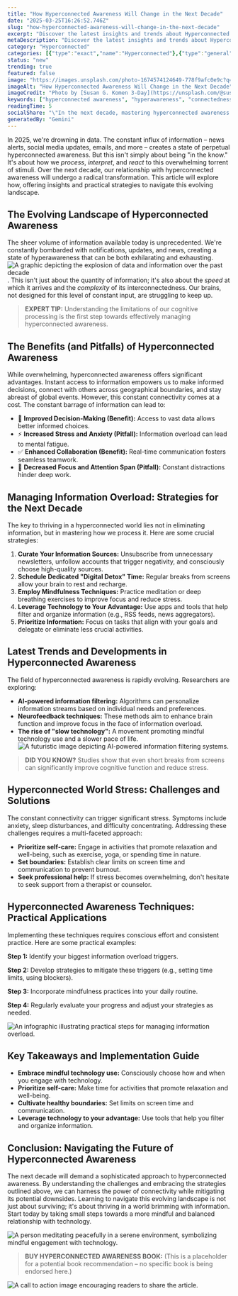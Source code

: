 ```yaml
---
title: "How Hyperconnected Awareness Will Change in the Next Decade"
date: "2025-03-25T16:26:52.746Z"
slug: "how-hyperconnected-awareness-will-change-in-the-next-decade"
excerpt: "Discover the latest insights and trends about Hyperconnected Awareness. This comprehensive guide covers everything you need to know about Hyperconnected Awareness in 2025."
metaDescription: "Discover the latest insights and trends about Hyperconnected Awareness. This comprehensive guide covers everything you need to know about Hyperconnected Aw..."
category: "Hyperconnected"
categories: [{"type":"exact","name":"Hyperconnected"},{"type":"general","name":"Cognitive Science"},{"type":"medium","name":"Human-Computer Interaction"},{"type":"specific","name":"Attention Management"},{"type":"niche","name":"Mindfulness Training"}]
status: "new"
trending: true
featured: false
image: "https://images.unsplash.com/photo-1674574124649-778f9afc0e9c?q=85&w=1200&fit=max&fm=webp&auto=compress"
imageAlt: "How Hyperconnected Awareness Will Change in the Next Decade"
imageCredit: "Photo by [Susan G. Komen 3-Day](https://unsplash.com/@susangkomen3day) on Unsplash"
keywords: ["hyperconnected awareness", "hyperawareness", "connectedness awareness", "benefits of hyperconnected awareness", "overwhelmed by information", "managing information overload", "hyperconnected world stress", "improve information processing", "hyperconnected awareness techniques", "buy hyperconnected awareness book"]
readingTime: 5
socialShare: "\"In the next decade, mastering hyperconnected awareness won't be a luxury—it will be a necessity for navigating a world saturated with information.\""
generatedBy: "Gemini"
---
```




In 2025, we're drowning in data.  The constant influx of information – news alerts, social media updates, emails, and more – creates a state of perpetual hyperconnected awareness. But this isn't simply about being "in the know." It's about how we *process*, *interpret*, and *react* to this overwhelming torrent of stimuli. Over the next decade, our relationship with hyperconnected awareness will undergo a radical transformation. This article will explore how, offering insights and practical strategies to navigate this evolving landscape.

## The Evolving Landscape of Hyperconnected Awareness

The sheer volume of information available today is unprecedented.  We're constantly bombarded with notifications, updates, and news, creating a state of hyperawareness that can be both exhilarating and exhausting. ![A graphic depicting the explosion of data and information over the past decade](https://images.unsplash.com/photo-1674574124473-e91fdcabaefc?q=85&w=1200&fit=max&fm=webp&auto=compress).  This isn't just about the quantity of information; it's also about the *speed* at which it arrives and the *complexity* of its interconnectedness.  Our brains, not designed for this level of constant input, are struggling to keep up.

> **EXPERT TIP:**  Understanding the limitations of our cognitive processing is the first step towards effectively managing hyperconnected awareness.

## The Benefits (and Pitfalls) of Hyperconnected Awareness

While overwhelming, hyperconnected awareness offers significant advantages.  Instant access to information empowers us to make informed decisions, connect with others across geographical boundaries, and stay abreast of global events.  However, this constant connectivity comes at a cost.  The constant barrage of information can lead to:

* 🔑 **Improved Decision-Making (Benefit):** Access to vast data allows better informed choices.
* ⚡ **Increased Stress and Anxiety (Pitfall):** Information overload can lead to mental fatigue.
* ✅ **Enhanced Collaboration (Benefit):** Real-time communication fosters seamless teamwork.
* 🤯 **Decreased Focus and Attention Span (Pitfall):** Constant distractions hinder deep work.

## Managing Information Overload: Strategies for the Next Decade

The key to thriving in a hyperconnected world lies not in eliminating information, but in mastering how we process it.  Here are some crucial strategies:

1. **Curate Your Information Sources:**  Unsubscribe from unnecessary newsletters, unfollow accounts that trigger negativity, and consciously choose high-quality sources.
2. **Schedule Dedicated "Digital Detox" Time:**  Regular breaks from screens allow your brain to rest and recharge.
3. **Employ Mindfulness Techniques:**  Practice meditation or deep breathing exercises to improve focus and reduce stress.
4. **Leverage Technology to Your Advantage:**  Use apps and tools that help filter and organize information (e.g., RSS feeds, news aggregators).
5. **Prioritize Information:**  Focus on tasks that align with your goals and delegate or eliminate less crucial activities.

## Latest Trends and Developments in Hyperconnected Awareness

The field of hyperconnected awareness is rapidly evolving. Researchers are exploring:

* **AI-powered information filtering:**  Algorithms can personalize information streams based on individual needs and preferences.
* **Neurofeedback techniques:**  These methods aim to enhance brain function and improve focus in the face of information overload.
* **The rise of "slow technology":**  A movement promoting mindful technology use and a slower pace of life.
![A futuristic image depicting AI-powered information filtering systems.](https://images.unsplash.com/photo-1674574124340-c00cc2dae99c?q=85&w=1200&fit=max&fm=webp&auto=compress)

> **DID YOU KNOW?**  Studies show that even short breaks from screens can significantly improve cognitive function and reduce stress.

##  Hyperconnected World Stress: Challenges and Solutions

The constant connectivity can trigger significant stress.  Symptoms include anxiety, sleep disturbances, and difficulty concentrating.  Addressing these challenges requires a multi-faceted approach:

* **Prioritize self-care:**  Engage in activities that promote relaxation and well-being, such as exercise, yoga, or spending time in nature.
* **Set boundaries:**  Establish clear limits on screen time and communication to prevent burnout.
* **Seek professional help:**  If stress becomes overwhelming, don't hesitate to seek support from a therapist or counselor.

## Hyperconnected Awareness Techniques: Practical Applications

Implementing these techniques requires conscious effort and consistent practice.  Here are some practical examples:

**Step 1:** Identify your biggest information overload triggers.

**Step 2:** Develop strategies to mitigate these triggers (e.g., setting time limits, using blockers).

**Step 3:** Incorporate mindfulness practices into your daily routine.

**Step 4:** Regularly evaluate your progress and adjust your strategies as needed.

![An infographic illustrating practical steps for managing information overload.](https://images.unsplash.com/photo-1674574124976-a56d9052c2f8?q=85&w=1200&fit=max&fm=webp&auto=compress)

## Key Takeaways and Implementation Guide

* **Embrace mindful technology use:**  Consciously choose how and when you engage with technology.
* **Prioritize self-care:**  Make time for activities that promote relaxation and well-being.
* **Cultivate healthy boundaries:**  Set limits on screen time and communication.
* **Leverage technology to your advantage:**  Use tools that help you filter and organize information.

## Conclusion: Navigating the Future of Hyperconnected Awareness

The next decade will demand a sophisticated approach to hyperconnected awareness. By understanding the challenges and embracing the strategies outlined above, we can harness the power of connectivity while mitigating its potential downsides.  Learning to navigate this evolving landscape is not just about surviving; it's about thriving in a world brimming with information.  Start today by taking small steps towards a more mindful and balanced relationship with technology.

![A person meditating peacefully in a serene environment, symbolizing mindful engagement with technology.](https://images.unsplash.com/photo-1674574124649-778f9afc0e9c?q=85&w=1200&fit=max&fm=webp&auto=compress)

> **BUY HYPERCONNECTED AWARENESS BOOK:** (This is a placeholder for a potential book recommendation –  no specific book is being endorsed here.)

![A call to action image encouraging readers to share the article.](https://images.unsplash.com/photo-1674574124349-0928f4b2bce3?q=85&w=1200&fit=max&fm=webp&auto=compress)
